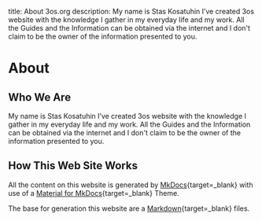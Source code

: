 title: About 3os.org
description: My name is Stas Kosatuhin I’ve created 3os website with the knowledge I gather in my everyday life and my work. All the Guides and the Information can be obtained via the internet and I don't claim to be the owner of the information presented to you.

# About

## Who We Are

My name is Stas Kosatuhin I’ve created 3os website with the knowledge I gather in my everyday life and my work. All the Guides and the Information can be obtained via the internet and I don't claim to be the owner of the information presented to you.

## How This Web Site Works

All the content on this website is generated by [MkDocs](https://www.mkdocs.org/){target=\_blank} with use of a [Material for MkDocs](https://squidfunk.github.io/mkdocs-material/){target=\_blank} Theme.

The base for generation this website are a [Markdown](https://en.wikipedia.org/wiki/Markdown){target=\_blank} files.
